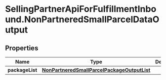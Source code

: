 # SellingPartnerApiForFulfillmentInbound.NonPartneredSmallParcelDataOutput

## Properties
Name | Type | Description | Notes
------------ | ------------- | ------------- | -------------
**packageList** | [**NonPartneredSmallParcelPackageOutputList**](NonPartneredSmallParcelPackageOutputList.md) |  | 


